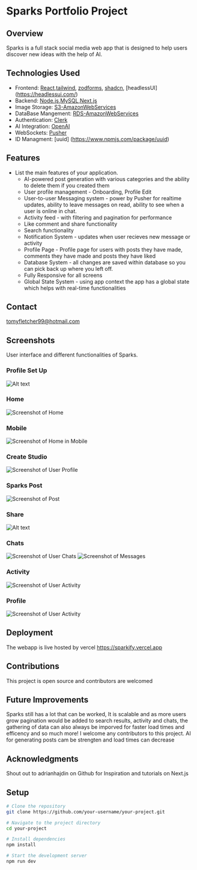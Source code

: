 # Sparks Portfolio Project

## Overview

Sparks is a full stack social media web app that is designed to help users discover new ideas with the help of AI. 

## Technologies Used

- Frontend: [React](https://reactjs.org/),[tailwind](https://tailwindcss.com/), [zodforms](https://zod.dev/), [shadcn](https://ui.shadcn.com/), [headlessUI] (https://headlessui.com/)
- Backend: [Node.js](https://nodejs.org/),[MySQL](https://www.mysql.com/),[Next.js](https://nextjs.org/)
- Image Storage: [S3-AmazonWebServices](https://aws.amazon.com/s3/)
- DataBase Mangement: [RDS-AmazonWebServices](https://aws.amazon.com/rds/)
- Authentication: [Clerk](https://docs.clerk.dev/)
- AI Integration: [OpenAI](https://https://openai.com/)
- WebSockets: [Pusher](https://pusher.com/)
- ID Managment: [uuid] (https://www.npmjs.com/package/uuid)

## Features

- List the main features of your application.
  - AI-powered post generation with various categories and the ability to delete them if you created them 
  - User profile management - Onboarding, Profile Edit 
  - User-to-user Messaging system - power by Pusher for realtime updates, ability to leave messages on read, ability to see when a user is online in chat. 
  - Activity feed - with filtering and pagination for performance
  - Like comment and share functionality
  - Search functionality
  - Notification System - updates when user recieves new message or activity
  - Profile Page - Profile page for users with posts they have made, comments they have made and posts they have liked
  - Database System - all changes are saved within database so you can pick back up where you left off. 
  - Fully Responsive for all screens
  - Global State System - using app context the app has a global state which helps with real-time functionalities

## Contact
tomyfletcher99@hotmail.com

## Screenshots

User interface and different functionalities of Sparks.

### Profile Set Up
![Alt text](sparks-onboard.png)

### Home
<img src="public/assets/sparks-home.png" alt="Screenshot of Home" >

### Mobile
<img src="public/assets/sparks-home-moblie.png" alt="Screenshot of Home in Mobile">

### Create Studio
<img src="public/assets/sparks-studio.png" alt="Screenshot of User Profile">

### Sparks Post
<img src="public/assets/sparks-post.png" alt="Screenshot of Post">

### Share
![Alt text](sparks-share.png)

### Chats
<img src="public/assets/sparks-chats.png" alt="Screenshot of User Chats">
<img src="public/assets/sparks-message.png" alt="Screenshot of Messages">

### Activity
<img src="public/assets/sparks-noti.png" alt="Screenshot of User Activity">

### Profile
<img src="public/assets/sparks-profile.png" alt="Screenshot of User Activity">

## Deployment
The webapp is live hosted by vercel https://sparkify.vercel.app

## Contributions
This project is open source and contributors are welcomed

## Future Improvements
Sparks still has a lot that can be worked, It is scalable and as more users grow pagination would be added to search results, activity and chats, the gathering of data can also always be imporved for faster load times and efficency and so much more! I welcome any contributors to this project. AI for generating posts cam be strengten and load times can decrease

## Acknowledgments
Shout out to adrianhajdin on Github for Inspiration and tutorials on Next.js

## Setup

```bash
# Clone the repository
git clone https://github.com/your-username/your-project.git

# Navigate to the project directory
cd your-project

# Install dependencies
npm install

# Start the development server
npm run dev




